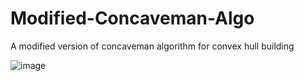# Modified-Concaveman-Algo
A modified version of concaveman algorithm for convex hull building

![image](https://user-images.githubusercontent.com/118844558/218240046-324d3c3a-02e4-4a56-9688-81b203ba053f.png)

